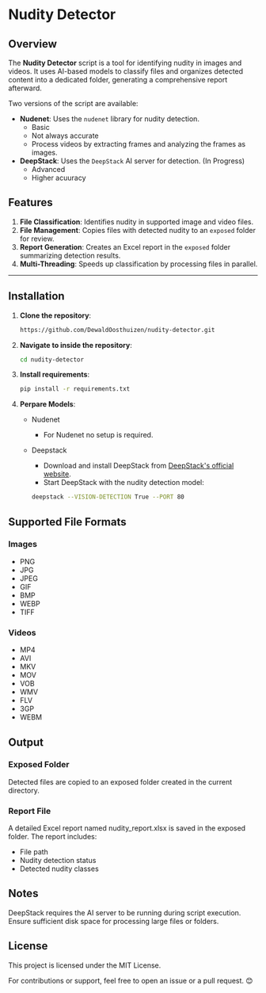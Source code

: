 # Nudity Detector

## Overview

The **Nudity Detector** script is a tool for identifying nudity in images and videos. It uses AI-based models to classify files and organizes detected content into a dedicated folder, generating a comprehensive report afterward.

Two versions of the script are available:

- **Nudenet**: Uses the `nudenet` library for nudity detection.
  - Basic
  - Not always accurate
  - Process videos by extracting frames and analyzing the frames as images.
- **DeepStack**: Uses the `DeepStack` AI server for detection. (In Progress)
  - Advanced
  - Higher acuuracy

## Features

1. **File Classification**: Identifies nudity in supported image and video files.
2. **File Management**: Copies files with detected nudity to an `exposed` folder for review.
3. **Report Generation**: Creates an Excel report in the `exposed` folder summarizing detection results.
4. **Multi-Threading**: Speeds up classification by processing files in parallel.

---

## Installation

1. **Clone the repository**:

   ```bash
   https://github.com/DewaldOosthuizen/nudity-detector.git

2. **Navigate to inside the repository**:

   ```Bash
   cd nudity-detector

3. **Install requirements**:

    ```bash
    pip install -r requirements.txt

4. **Perpare Models**:

   - Nudenet
     - For Nudenet no setup is required.
   - Deepstack
     - Download and install DeepStack from [DeepStack's official website](https://deepstack.cc/).
     - Start DeepStack with the nudity detection model:

     ```sh
     deepstack --VISION-DETECTION True --PORT 80
     ```

## Supported File Formats

### Images

- PNG
- JPG
- JPEG
- GIF
- BMP
- WEBP
- TIFF

### Videos

- MP4
- AVI
- MKV
- MOV
- VOB
- WMV
- FLV
- 3GP
- WEBM

## Output

### Exposed Folder

Detected files are copied to an exposed folder created in the current directory.

### Report File

A detailed Excel report named nudity_report.xlsx is saved in the exposed folder.
The report includes:

- File path
- Nudity detection status
- Detected nudity classes

## Notes

DeepStack requires the AI server to be running during script execution.
Ensure sufficient disk space for processing large files or folders.

## License

This project is licensed under the MIT License.

For contributions or support, feel free to open an issue or a pull request. 😊
